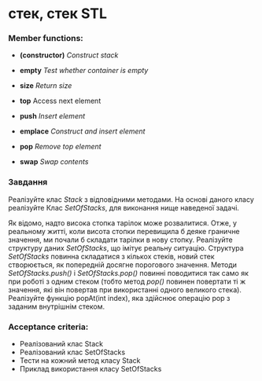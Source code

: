# стек, стек STL

### Member functions:

- **(constructor)**
  _Construct stack_

- **empty**
  _Test whether container is empty_

- **size**
  _Return size_

- **top**
  Access next element

- **push**
  _Insert element_

- **emplace**
  _Construct and insert element_

- **pop**
  _Remove top element_

- **swap**
  _Swap contents_

### Завдання

Реалізуйте клас _Stack_ з відповідними методами.
На основі даного класу реалізуйте Клас _SetOfStacks_, для виконання нище наведеної задачі.

Як відомо, надто висока стопка тарілок може розвалитися. Отже, у реальному житті, коли висота стопки перевищила б деяке
граничне значення, ми почали б складати тарілки в нову стопку. Реалізуйте структуру даних _SetOfStacks_, 
що імітує реальну ситуацію. Структура _SetOfStacks_ повинна складатися з кількох стеків, новий стек створюється, 
як попередній досягне порогового значення. 
Методи _SetOfStacks.push()_ і _SetOfStacks.pop()_ повинні поводитися так само як при роботі з одним стеком 
(тобто метод _pop()_ повинен повертати ті ж значення, які він повертав при використанні одного великого стека).
Реалізуйте функцію popAt(int index), яка здійснює операцію pop з заданим внутрішнім стеком.


### Acceptance criteria:
- Реалізований клас Stack
- Реалізований клас SetOfStacks
- Тести на кожний метод класу Stack
- Приклад використання класу SetOfStacks
